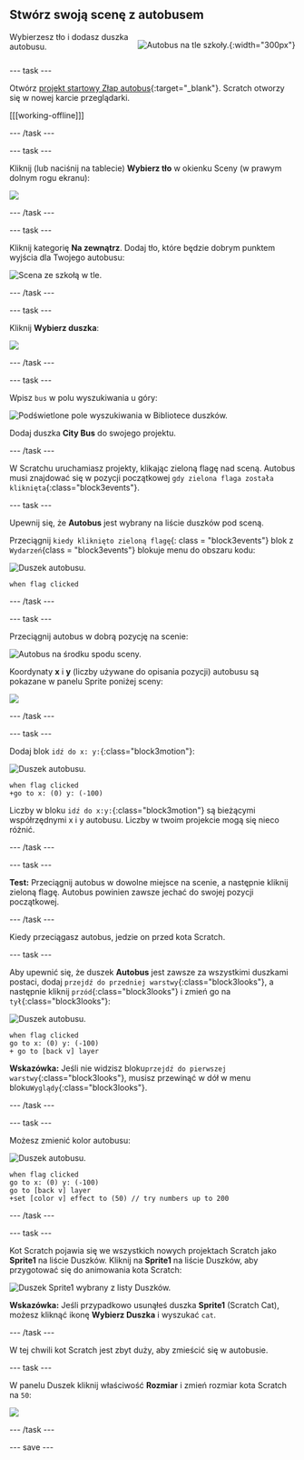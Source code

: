 ## Stwórz swoją scenę z autobusem

<div style="display: flex; flex-wrap: wrap">
<div style="flex-basis: 200px; flex-grow: 1; margin-right: 15px;">
Wybierzesz tło i dodasz duszka autobusu.
</div>
<div>

![Autobus na tle szkoły.](images/bus-scene.png){:width="300px"}

</div>
</div>

--- task ---

Otwórz [projekt startowy Złap autobus](https://scratch.mit.edu/projects/582214330/editor){:target="_blank"}. Scratch otworzy się w nowej karcie przeglądarki.

[[[working-offline]]]

--- /task ---

--- task ---

Kliknij (lub naciśnij na tablecie) **Wybierz tło** w okienku Sceny (w prawym dolnym rogu ekranu):

![](images/choose-a-backdrop.png)

--- /task ---

--- task ---

Kliknij kategorię **Na zewnątrz**. Dodaj tło, które będzie dobrym punktem wyjścia dla Twojego autobusu:

![Scena ze szkołą w tle.](images/outdoor-backdrop.png)

--- /task ---

--- task ---

Kliknij **Wybierz duszka**:

![](images/choose-sprite-menu.png)

--- /task ---

--- task ---

Wpisz `bus` w polu wyszukiwania u góry:

![Podświetlone pole wyszukiwania w Bibliotece duszków.](images/bus-search.png)

Dodaj duszka **City Bus** do swojego projektu.

--- /task ---

 W Scratchu uruchamiasz projekty, klikając zieloną flagę nad sceną. Autobus musi znajdować się w pozycji początkowej `gdy zielona flaga została kliknięta`{:class="block3events"}.

--- task ---

Upewnij się, że **Autobus** jest wybrany na liście duszków pod sceną.

Przeciągnij `kiedy kliknięto zieloną flagę`{: class = "block3events"} blok z `Wydarzeń`{class = "block3events"} blokuje menu do obszaru kodu:

![Duszek autobusu.](images/bus-sprite.png)

```blocks3
when flag clicked
```

--- /task ---

--- task ---

Przeciągnij autobus w dobrą pozycję na scenie:

![Autobus na środku spodu sceny.](images/bus-bottom-middle.png)

Koordynaty **x** i **y** (liczby używane do opisania pozycji) autobusu są pokazane w panelu Sprite poniżej sceny:

![](images/coords-sprite-pane.png)


--- /task ---

--- task ---

Dodaj blok `idź do x: y:`{:class="block3motion"}:

![Duszek autobusu.](images/bus-sprite.png)

```blocks3
when flag clicked
+go to x: (0) y: (-100)
```

Liczby w bloku `idź do x:y:`{:class="block3motion"} są bieżącymi współrzędnymi x i y autobusu. Liczby w twoim projekcie mogą się nieco różnić.

--- /task ---

--- task ---

**Test:** Przeciągnij autobus w dowolne miejsce na scenie, a następnie kliknij zieloną flagę. Autobus powinien zawsze jechać do swojej pozycji początkowej.

--- /task ---

Kiedy przeciągasz autobus, jedzie on przed kota Scratch.

--- task ---

Aby upewnić się, że duszek **Autobus** jest zawsze za wszystkimi duszkami postaci, dodaj `przejdź do przedniej warstwy`{:class="block3looks"}, a następnie kliknij `przód`{:class="block3looks"} i zmień go na `tył`{:class="block3looks"}:

![Duszek autobusu.](images/bus-sprite.png)

```blocks3
when flag clicked
go to x: (0) y: (-100)
+ go to [back v] layer
```

**Wskazówka:** Jeśli nie widzisz bloku`przejdź do pierwszej warstwy`{:class="block3looks"}, musisz przewinąć w dół w menu bloku`Wyglądy`{:class="block3looks"}.

--- /task ---

--- task ---

Możesz zmienić kolor autobusu:

![Duszek autobusu.](images/bus-sprite.png)

```blocks3
when flag clicked
go to x: (0) y: (-100)
go to [back v] layer
+set [color v] effect to (50) // try numbers up to 200
```

--- /task ---

--- task ---

Kot Scratch pojawia się we wszystkich nowych projektach Scratch jako **Sprite1** na liście Duszków. Kliknij na **Sprite1** na liście Duszków, aby przygotować się do animowania kota Scratch:

![Duszek Sprite1 wybrany z listy Duszków.](images/sprite1-selected.png)

**Wskazówka:** Jeśli przypadkowo usunąłeś duszka **Sprite1** (Scratch Cat), możesz kliknąć ikonę **Wybierz Duszka** i wyszukać `cat`.

--- /task ---

W tej chwili kot Scratch jest zbyt duży, aby zmieścić się w autobusie.

--- task ---

W panelu Duszek kliknij właściwość **Rozmiar** i zmień rozmiar kota Scratch na `50`:

![](images/sprite-pane-size.png)

--- /task ---

--- save ---
